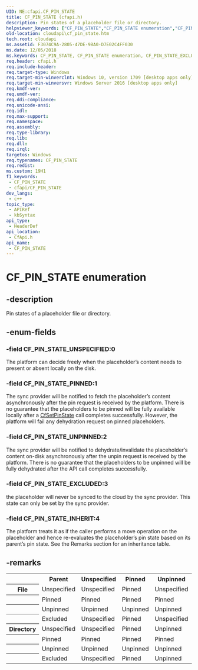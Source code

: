```yaml
---
UID: NE:cfapi.CF_PIN_STATE
title: CF_PIN_STATE (cfapi.h)
description: Pin states of a placeholder file or directory.
helpviewer_keywords: ["CF_PIN_STATE","CF_PIN_STATE enumeration","CF_PIN_STATE_EXCLUDED","CF_PIN_STATE_INHERIT","CF_PIN_STATE_PINNED","CF_PIN_STATE_UNPINNED","CF_PIN_STATE_UNSPECIFIED","cfapi/CF_PIN_STATE","cfapi/CF_PIN_STATE_EXCLUDED","cfapi/CF_PIN_STATE_INHERIT","cfapi/CF_PIN_STATE_PINNED","cfapi/CF_PIN_STATE_UNPINNED","cfapi/CF_PIN_STATE_UNSPECIFIED","cloudApi.cf_pin_state"]
old-location: cloudapi\cf_pin_state.htm
tech.root: cloudapi
ms.assetid: F3074C9A-2805-47DE-9BA0-D7E02C4FF030
ms.date: 12/05/2018
ms.keywords: CF_PIN_STATE, CF_PIN_STATE enumeration, CF_PIN_STATE_EXCLUDED, CF_PIN_STATE_INHERIT, CF_PIN_STATE_PINNED, CF_PIN_STATE_UNPINNED, CF_PIN_STATE_UNSPECIFIED, cfapi/CF_PIN_STATE, cfapi/CF_PIN_STATE_EXCLUDED, cfapi/CF_PIN_STATE_INHERIT, cfapi/CF_PIN_STATE_PINNED, cfapi/CF_PIN_STATE_UNPINNED, cfapi/CF_PIN_STATE_UNSPECIFIED, cloudApi.cf_pin_state
req.header: cfapi.h
req.include-header: 
req.target-type: Windows
req.target-min-winverclnt: Windows 10, version 1709 [desktop apps only]
req.target-min-winversvr: Windows Server 2016 [desktop apps only]
req.kmdf-ver: 
req.umdf-ver: 
req.ddi-compliance: 
req.unicode-ansi: 
req.idl: 
req.max-support: 
req.namespace: 
req.assembly: 
req.type-library: 
req.lib: 
req.dll: 
req.irql: 
targetos: Windows
req.typenames: CF_PIN_STATE
req.redist: 
ms.custom: 19H1
f1_keywords:
 - CF_PIN_STATE
 - cfapi/CF_PIN_STATE
dev_langs:
 - c++
topic_type:
 - APIRef
 - kbSyntax
api_type:
 - HeaderDef
api_location:
 - CfApi.h
api_name:
 - CF_PIN_STATE
---
```


# CF_PIN_STATE enumeration


## -description

Pin states of a placeholder file or directory.

## -enum-fields

### -field CF_PIN_STATE_UNSPECIFIED:0

The platform can decide freely when the placeholder’s content needs to present or absent locally on the disk.

### -field CF_PIN_STATE_PINNED:1

The sync provider will be notified to fetch the placeholder’s content asynchronously after the pin request is received by the platform. There is no guarantee that the placeholders to be pinned will be fully available locally after a <a href="/windows/desktop/api/cfapi/nf-cfapi-cfsetpinstate">CfSetPinState</a> call completes successfully. However, the platform will fail any dehydration request on pinned placeholders.

### -field CF_PIN_STATE_UNPINNED:2

The sync provider will be notified to dehydrate/invalidate the placeholder’s content on-disk asynchronously after the unpin request is received by the platform. There is no guarantee that the placeholders to be unpinned will be fully dehydrated after the API call completes successfully.

### -field CF_PIN_STATE_EXCLUDED:3

the placeholder will never be synced to the cloud by the sync provider. This state can only be set by the sync provider.

### -field CF_PIN_STATE_INHERIT:4  

The platform treats it as if the caller performs a move operation on the placeholder and hence re-evaluates the placeholder’s pin state based on its parent’s pin state. See the Remarks section for an inheritance table.

## -remarks

<table>
<tr>
<th></th>
<th>Parent</th>
<th>Unspecified</th>
<th>Pinned</th>
<th>Unpinned</th>
<th>Excluded</th>
</tr>
<tr>
<th>File</th>
<td>Unspecified</td>
<td>Unspecified</td>
<td>Pinned</td>
<td>Unspecified</td>
<td>Excluded</td>
</tr>
<tr>
<th></th>
<td>Pinned</td>
<td>Pinned</td>
<td>Pinned</td>
<td>Pinned</td>
<td>Excluded</td>
</tr>
<tr>
<th></th>
<td>Unpinned</td>
<td>Unpinned</td>
<td>Unpinned</td>
<td>Unpinned</td>
<td>Excluded</td>
</tr>
<tr>
<th></th>
<td>Excluded</td>
<td>Unspecified</td>
<td>Pinned</td>
<td>Unspecified</td>
<td>Excluded</td>
</tr>
<tr>
<th>Directory</th>
<td>Unspecified</td>
<td>Unspecified</td>
<td>Pinned</td>
<td>Unpinned</td>
<td>Excluded</td>
</tr>
<tr>
<th></th>
<td>Pinned</td>
<td>Pinned</td>
<td>Pinned</td>
<td>Pinned</td>
<td>Excluded</td>
</tr>
<tr>
<th></th>
<td>Unpinned</td>
<td>Unpinned</td>
<td>Unpinned</td>
<td>Unpinned</td>
<td>Excluded</td>
</tr>
<tr>
<th></th>
<td>Excluded</td>
<td>Unspecified</td>
<td>Pinned</td>
<td>Unpinned</td>
<td>Excluded</td>
</tr>
</table>

